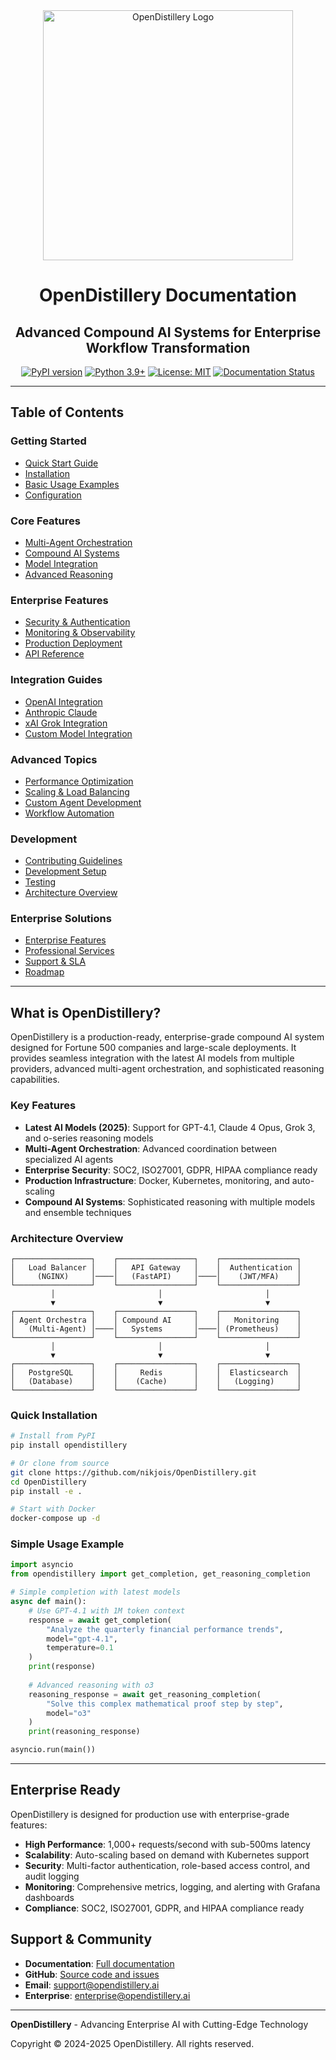 <div align="center">
  <img src="../OpenDistillery.png" alt="OpenDistillery Logo" width="400"/>
  
  # OpenDistillery Documentation
  
  ## Advanced Compound AI Systems for Enterprise Workflow Transformation
</div>

<div align="center">

[![PyPI version](https://badge.fury.io/py/opendistillery.svg)](https://badge.fury.io/py/opendistillery)
[![Python 3.9+](https://img.shields.io/badge/python-3.9+-blue.svg)](https://www.python.org/downloads/)
[![License: MIT](https://img.shields.io/badge/License-MIT-yellow.svg)](https://opensource.org/licenses/MIT)
[![Documentation Status](https://readthedocs.org/projects/opendistillery/badge/?version=latest)](https://opendistillery.readthedocs.io/en/latest/?badge=latest)

</div>

---

## Table of Contents

### Getting Started
- [Quick Start Guide](README.md)
- [Installation](installation.md)
- [Basic Usage Examples](examples.md)
- [Configuration](configuration.md)

### Core Features
- [Multi-Agent Orchestration](multi-agent.md)
- [Compound AI Systems](compound-ai.md)
- [Model Integration](model-integration.md)
- [Advanced Reasoning](reasoning.md)

### Enterprise Features  
- [Security & Authentication](security.md)
- [Monitoring & Observability](monitoring.md)
- [Production Deployment](deployment.md)
- [API Reference](api-reference.md)

### Integration Guides
- [OpenAI Integration](integrations/openai.md)
- [Anthropic Claude](integrations/anthropic.md)
- [xAI Grok Integration](grok_integration.md)
- [Custom Model Integration](integrations/custom.md)

### Advanced Topics
- [Performance Optimization](performance.md)
- [Scaling & Load Balancing](scaling.md)
- [Custom Agent Development](custom-agents.md)
- [Workflow Automation](workflows.md)

### Development
- [Contributing Guidelines](contributing.md)
- [Development Setup](development.md)
- [Testing](testing.md)
- [Architecture Overview](architecture.md)

### Enterprise Solutions
- [Enterprise Features](enterprise.md)
- [Professional Services](services.md)
- [Support & SLA](support.md)
- [Roadmap](roadmap.md)

---

## What is OpenDistillery?

OpenDistillery is a production-ready, enterprise-grade compound AI system designed for Fortune 500 companies and large-scale deployments. It provides seamless integration with the latest AI models from multiple providers, advanced multi-agent orchestration, and sophisticated reasoning capabilities.

### Key Features

- **Latest AI Models (2025)**: Support for GPT-4.1, Claude 4 Opus, Grok 3, and o-series reasoning models
- **Multi-Agent Orchestration**: Advanced coordination between specialized AI agents
- **Enterprise Security**: SOC2, ISO27001, GDPR, HIPAA compliance ready
- **Production Infrastructure**: Docker, Kubernetes, monitoring, and auto-scaling
- **Compound AI Systems**: Sophisticated reasoning with multiple models and ensemble techniques

### Architecture Overview

```
┌─────────────────┐    ┌─────────────────┐    ┌─────────────────┐
│   Load Balancer │    │   API Gateway   │    │  Authentication │
│     (NGINX)     │────│   (FastAPI)     │────│    (JWT/MFA)    │
└─────────────────┘    └─────────────────┘    └─────────────────┘
         │                       │                       │
         ▼                       ▼                       ▼
┌─────────────────┐    ┌─────────────────┐    ┌─────────────────┐
│ Agent Orchestra │    │ Compound AI     │    │   Monitoring    │
│   (Multi-Agent) │────│   Systems       │────│ (Prometheus)    │
└─────────────────┘    └─────────────────┘    └─────────────────┘
         │                       │                       │
         ▼                       ▼                       ▼
┌─────────────────┐    ┌─────────────────┐    ┌─────────────────┐
│   PostgreSQL    │    │     Redis       │    │  Elasticsearch  │
│   (Database)    │    │    (Cache)      │    │   (Logging)     │
└─────────────────┘    └─────────────────┘    └─────────────────┘
```

### Quick Installation

```bash
# Install from PyPI
pip install opendistillery

# Or clone from source
git clone https://github.com/nikjois/OpenDistillery.git
cd OpenDistillery
pip install -e .

# Start with Docker
docker-compose up -d
```

### Simple Usage Example

```python
import asyncio
from opendistillery import get_completion, get_reasoning_completion

# Simple completion with latest models
async def main():
    # Use GPT-4.1 with 1M token context
    response = await get_completion(
        "Analyze the quarterly financial performance trends",
        model="gpt-4.1",
        temperature=0.1
    )
    print(response)
    
    # Advanced reasoning with o3
    reasoning_response = await get_reasoning_completion(
        "Solve this complex mathematical proof step by step",
        model="o3"
    )
    print(reasoning_response)

asyncio.run(main())
```

---

## Enterprise Ready

OpenDistillery is designed for production use with enterprise-grade features:

- **High Performance**: 1,000+ requests/second with sub-500ms latency
- **Scalability**: Auto-scaling based on demand with Kubernetes support
- **Security**: Multi-factor authentication, role-based access control, and audit logging
- **Monitoring**: Comprehensive metrics, logging, and alerting with Grafana dashboards
- **Compliance**: SOC2, ISO27001, GDPR, and HIPAA compliance ready

## Support & Community

- **Documentation**: [Full documentation](https://docs.opendistillery.ai)
- **GitHub**: [Source code and issues](https://github.com/nikjois/OpenDistillery)
- **Email**: [support@opendistillery.ai](mailto:support@opendistillery.ai)
- **Enterprise**: [enterprise@opendistillery.ai](mailto:enterprise@opendistillery.ai)

---

**OpenDistillery** - Advancing Enterprise AI with Cutting-Edge Technology

Copyright © 2024-2025 OpenDistillery. All rights reserved. 